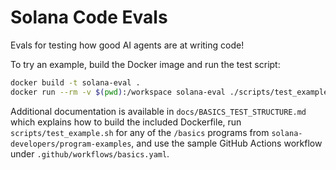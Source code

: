 # Solana Code Evals

Evals for testing how good AI agents are at writing code!

To try an example, build the Docker image and run the test script:

```bash
docker build -t solana-eval .
docker run --rm -v $(pwd):/workspace solana-eval ./scripts/test_example.sh basics/hello-world
```


Additional documentation is available in `docs/BASICS_TEST_STRUCTURE.md` which
explains how to build the included Dockerfile, run `scripts/test_example.sh` for
any of the `/basics` programs from
`solana-developers/program-examples`, and use the sample GitHub Actions workflow
under `.github/workflows/basics.yaml`.

